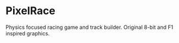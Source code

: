 # PixelRace
 Physics focused racing game and track builder. Original 8-bit and F1 inspired graphics.
